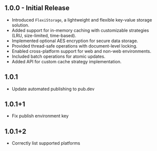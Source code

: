 ## 1.0.0 - Initial Release

- Introduced `FlexiStorage`, a lightweight and flexible key-value storage solution.
- Added support for in-memory caching with customizable strategies (LRU, size-limited, time-based).
- Implemented optional AES encryption for secure data storage.
- Provided thread-safe operations with document-level locking.
- Enabled cross-platform support for web and non-web environments.
- Included batch operations for atomic updates.
- Added API for custom cache strategy implementation.

## 1.0.1

- Update automated publishing to pub.dev

## 1.0.1+1

- Fix publish environment key

## 1.0.1+2

- Correctly list supported platforms

